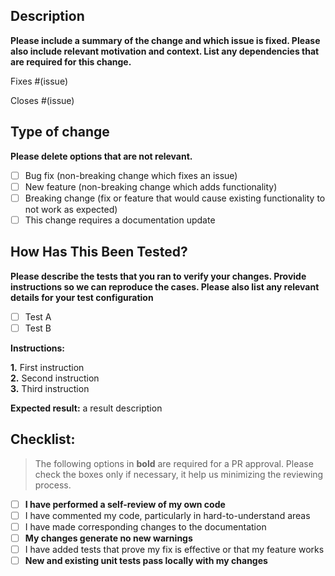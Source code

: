 ## Description

**Please include a summary of the change and which issue is fixed. Please also include relevant motivation and context. List any dependencies that are required for this change.**

<!-- Example:

**This PR provides:**
-   A custom component for the Sidebar that shows the current local time
-   Unit tests have been implemented
-   Implemented and applied fancy css styles

-->

<!-- if it's a bug -->
Fixes #(issue)

<!-- if it's a feature -->
Closes #(issue)

## Type of change

**Please delete options that are not relevant.**

<!-- Edit below -->

-   [ ] Bug fix (non-breaking change which fixes an issue)
-   [ ] New feature (non-breaking change which adds functionality)
-   [ ] Breaking change (fix or feature that would cause existing functionality to not work as expected)
-   [ ] This change requires a documentation update

## How Has This Been Tested?

**Please describe the tests that you ran to verify your changes. Provide instructions so we can reproduce the cases. Please also list any relevant details for your test configuration**

<!-- Delete if no tests were ran -->

-   [ ] Test A
-   [ ] Test B

<!-- Provide instructions below -->

**Instructions:**

**1.** First instruction  
**2.** Second instruction  
**3.** Third instruction  

**Expected result:** a result description

## Checklist:

> The following options in **bold** are required for a PR approval. Please check the boxes only if necessary, it help us minimizing the reviewing process.

<!-- Edit below -->

-   [ ] **I have performed a self-review of my own code**
-   [ ] I have commented my code, particularly in hard-to-understand areas
-   [ ] I have made corresponding changes to the documentation
-   [ ] **My changes generate no new warnings**
-   [ ] I have added tests that prove my fix is effective or that my feature works
-   [ ] **New and existing unit tests pass locally with my changes**
